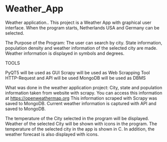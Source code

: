 # Weather_App
Weather application..
This project is a Weather App with graphical user interface.
When the program starts, Netherlands USA and Germany can be selected.

The Purpose of the Program:
The user can search by city.
State information, population density and weather information of the selected city are made.
Weather information is displayed in symbols and degrees.

TOOLS

PyQT5 will be used as GUI
Scrapy will be used as Web Scrapping Tool
HTTP-Request and API will be used 
MongoDB will be used as DBMS


What was done in the weather application project:
City, state and population information taken from website with scrapy.
You can access this information at https://openweathermap.org
This information scraped with Scrapy was saved to MongoDB.
Current weather information is captured with API and saved to MongoDB.

The temperature of the City selected in the program will be displayed.
Weather of the selected City will be shown with icons in the program.
The temperature of the selected city in the app is shown in C. In addition, the weather forecast is also displayed with icons.


